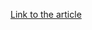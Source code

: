 [Link to the article](https://threatpost.com/fileless-malware-campaigns-tied-to-same-attacker/124369/)
